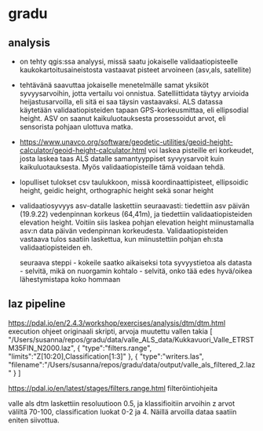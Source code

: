 # gradu

## analysis
- on tehty qgis:ssa analyysi, missä saatu jokaiselle validaatiopisteelle kaukokartoitusaineistosta vastaavat pisteet arvoineen (asv,als, satellite)
- tehtävänä saavuttaa jokaiselle menetelmälle samat yksiköt syvyysarvoihin, jotta vertailu voi onnistua. Satelliittidata täytyy arvioida heijastusarvoilla, eli sitä ei saa täysin vastaavaksi. ALS datassa käytetään validaatiopisteiden tapaan GPS-korkeusmittaa, eli ellipsodial height. ASV on saanut kaikuluotauksesta prosessoidut arvot, eli sensorista pohjaan ulottuva matka. 
- https://www.unavco.org/software/geodetic-utilities/geoid-height-calculator/geoid-height-calculator.html voi laskea pisteille eri korkeudet, josta laskea taas ALS datalle samantyyppiset syvyysarvoit kuin kaikuluotauksesta. Myös validaatiopisteille tämä voidaan tehdä.
- lopulliset tulokset csv taulukkoon, missä koordinaattipisteet, ellipsoidic height, geidic height, orthographic height sekä sonar height

- validaatiosyvyys asv-datalle laskettiin seuraavasti:
  tiedettiin asv päivän (19.9.22) vedenpinnan korkeus (64,41m), ja tiedettiin validaatiopisteiden elevation height. Voitiin siis laskea pohjan elevation height miinustamalla asv:n data päivän vedenpinnan korkeudesta. Validaatiopisteiden vastaava tulos saatiin laskettua, kun miinustettiin pohjan eh:sta validaatiopisteiden eh.

  seuraava steppi - kokeile saatko aikaiseksi tota syvyystietoa als datasta - selvitä, mikä on nuorgamin kohtalo - selvitä, onko tää edes hyvä/oikea lähestymistapa koko hommaan


## laz pipeline
https://pdal.io/en/2.4.3/workshop/exercises/analysis/dtm/dtm.html execution ohjeet
originaali skripti, arvoja muutettu vallen takia
[
    "/Users/susanna/repos/gradu/data/valle_ALS_data/Kukkavuori_Valle_ETRSTM35FIN_N2000.laz",
    {
        "type":"filters.range",
        "limits":"Z[10:20],Classification[1:3]"
    },
    {
        "type":"writers.las",
        "filename":"/Users/susanna/repos/gradu/data/output/valle_als_filtered_2.laz"
    }
]

https://pdal.io/en/latest/stages/filters.range.html filteröintiohjeita


valle als dtm laskettiin resoluutioon 0.5, ja klassifioitiin arvoihin z arvot väliltä 70-100, classification luokat 0-2 ja 4. Näillä arvoilla dataa saatiin eniten siivottua.
